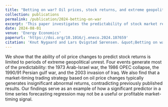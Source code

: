 ```yaml
---
title: "Betting on war? Oil prices, stock returns, and extreme geopolitical events"
collection: publications
permalink: /publication/2024-betting-on-war
excerpt: 'This paper investigates the predictability of stock market returns by lagged oil price changes.'
date: 2024-08-01
venue: 'Energy Economics'
paperurl: 'https://doi.org/10.1016/j.eneco.2024.107659'
citation: 'Knut Nygaard and Lars Qvigstad Sørensen. &quot;Betting on war? Oil prices, stock returns, and extreme geopolitical events&quot; <i>Energy Economics</i>. Volume 136, 2024, 107659.'
---
```


We show that the ability of oil price changes to predict stock returns is limited to periods of extreme geopolitical unrest. Four events generate most of the predictability: the 1973 Arab-Israel war, the 1986 OPEC collapse, the 1990/91 Persian gulf war, and the 2003 invasion of Iraq. We also find that a market-timing trading strategy based on oil price changes typically generates insignificant abnormal returns, contradicting previously published results. Our findings serve as an example of how a significant predictor in a time series forecasting regression may not be a useful or profitable market-timing signal.
